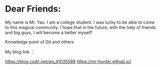 # Dear Friends:
My name is Mr. Yao. I am a college student. I was lucky to be able to come to this magical community. I hope that in the future, with the help of friends and big guys, I will become a better myself!

Knowledge point of Git and others

My blog link ：

https://blog.csdn.net/qq_41035588
https://mr-hunter.github.io/
